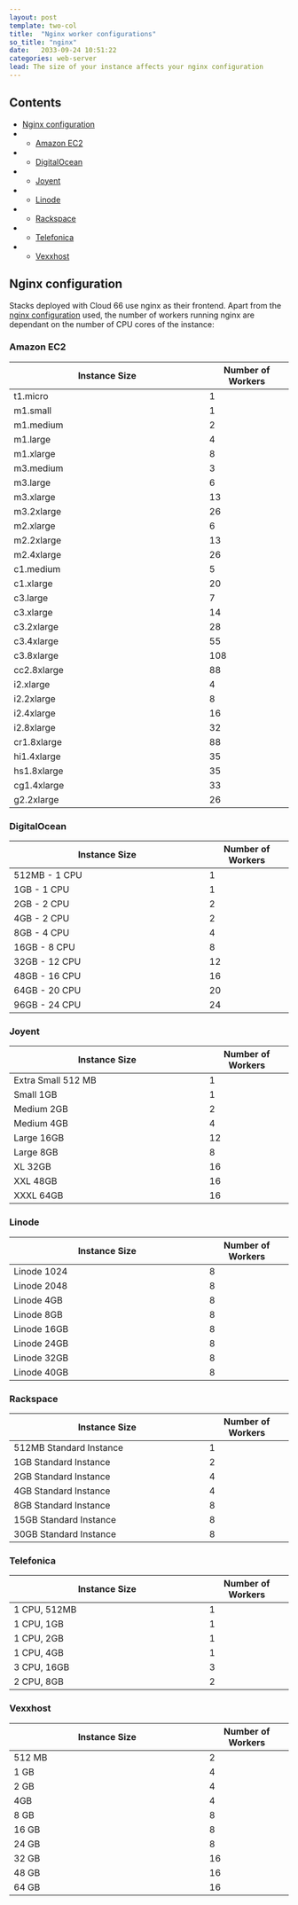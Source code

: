 ```yaml
---
layout: post
template: two-col
title:  "Nginx worker configurations"
so_title: "nginx"
date:   2033-09-24 10:51:22
categories: web-server
lead: The size of your instance affects your nginx configuration
---
```


<h2>Contents</h2>
<ul class="page-toc">
	<li>
		<a href="#config">Nginx configuration</a>
        <li>
            <ul>
                <li><a href="#aws">Amazon EC2</a></li>
            </ul>
        </li>
        <li>
            <ul>
                <li><a href="#digitalocean">DigitalOcean</a></li>
            </ul>
        </li>
        <li>
            <ul>
                <li><a href="#joyent">Joyent</a></li>
            </ul>
        </li>
        <li>
            <ul>
                <li><a href="#linode">Linode</a></li>
            </ul>
        </li>
        <li>
            <ul>
                <li><a href="#rackspace">Rackspace</a></li>
            </ul>
        </li>
        <li>
            <ul>
                <li><a href="#telefonica">Telefonica</a></li>
            </ul>
        </li>
        <li>
            <ul>
                <li><a href="#vexxhost">Vexxhost</a></li>
            </ul>
        </li>
	</li>
</ul>

<h2 id="config">Nginx configuration</h2>
Stacks deployed with Cloud 66 use nginx as their frontend. Apart from the <a href="/web-server/nginx-config.html">nginx configuration</a> used, the number of workers running nginx are dependant on the number of CPU cores of the instance:
<h3 id="aws">Amazon EC2</h3>
<table class="table table-bordered table-striped">
  <colgroup>
    <col width="70%"/>
    <col width="30%"/>
  </colgroup>
	<thead>
		<tr>
			<th>Instance Size</th>
			<th class="num">Number of Workers</th>
		</tr>
	</thead>
	<tbody>
		<tr>
		<td>t1.micro</td><td class="num">1</td>
		</tr>
		<tr>
		<td>m1.small</td><td class="num">1</td>
		</tr>
		<tr>
		<td>m1.medium</td><td class="num">2</td>
		</tr>
		<tr>
		<td>m1.large</td><td class="num">4</td>
		</tr>
		<tr>
		<td>m1.xlarge</td><td class="num">8</td>
		</tr>
		<tr>
        <td>m3.medium</td><td class="num">3</td>
        </tr>
        <tr>
       	<td>m3.large</td><td class="num">6</td>
        </tr>
		<tr>
		<td>m3.xlarge</td><td class="num">13</td>
		</tr>
		<tr>
		<td>m3.2xlarge</td><td class="num">26</td>
		</tr>
		<tr>
		<td>m2.xlarge</td><td class="num">6</td>
		</tr>
		<tr>
		<td>m2.2xlarge</td><td class="num">13</td>
		</tr>
		<tr>
		<td>m2.4xlarge</td><td class="num">26</td>
		</tr>
		<tr>
		<td>c1.medium</td><td class="num">5</td>
		</tr>
		<tr>
		<td>c1.xlarge</td><td class="num">20</td>
		</tr>
		<tr>
		<td>c3.large</td><td class="num">7</td>
		</tr>
		<tr>
		<td>c3.xlarge</td><td class="num">14</td>
		</tr>
		<tr>
		<td>c3.2xlarge</td><td class="num">28</td>
		</tr>
		<tr>
		<td>c3.4xlarge</td><td class="num">55</td>
		</tr>
		<tr>
		<td>c3.8xlarge</td><td class="num">108</td>
		</tr>
		<tr>
		<td>cc2.8xlarge</td><td class="num">88</td>
		</tr>
		<tr>
		<td>i2.xlarge</td><td class="num">4</td>
		</tr>
		<tr>
		<td>i2.2xlarge</td><td class="num">8</td>
		</tr>
		<tr>
		<td>i2.4xlarge</td><td class="num">16</td>
		</tr>
		<tr>
		<td>i2.8xlarge</td><td class="num">32</td>
		</tr>
		<tr>
		<td>cr1.8xlarge</td><td class="num">88</td>
		</tr>
		<tr>
		<td>hi1.4xlarge</td><td class="num">35</td>
		</tr>
		<tr>
		<td>hs1.8xlarge</td><td class="num">35</td>
		</tr>
		<tr>
		<td>cg1.4xlarge</td><td class="num">33</td>
		</tr>
		<tr>
		<td>g2.2xlarge</td><td class="num">26</td>
		</tr>
	</tbody>
</table>

<h3 id="digitalocean">DigitalOcean</h3>

<table class="table table-bordered table-striped">
  <colgroup>
    <col width="70%"/>
    <col width="30%"/>
  </colgroup>
	<thead>
		<tr>
			<th>Instance Size</th>
			<th class="num">Number of Workers</th>
		</tr>
	</thead>
	<tbody>
		<tr><td>512MB - 1 CPU</td><td class="num">1</td></tr>
		<tr><td>1GB - 1 CPU</td><td class="num">1</td></tr>
		<tr><td>2GB - 2 CPU</td><td class="num">2</td></tr>
		<tr><td>4GB - 2 CPU</td><td class="num">2</td></tr>
		<tr><td>8GB - 4 CPU</td><td class="num">4</td></tr>
		<tr><td>16GB - 8 CPU</td><td class="num">8</td></tr>
		<tr><td>32GB - 12 CPU</td><td class="num">12</td></tr>
		<tr><td>48GB - 16 CPU</td><td class="num">16</td></tr>
		<tr><td>64GB - 20 CPU</td><td class="num">20</td></tr>
		<tr><td>96GB - 24 CPU</td><td class="num">24</td></tr>
	</tbody>
</table>

<h3 id="joyent">Joyent</h3>

<table class="table table-bordered table-striped">
  <colgroup>
    <col width="70%"/>
    <col width="30%"/>
  </colgroup>
	<thead>
		<tr>
			<th>Instance Size</th>
			<th class="num">Number of Workers</th>
		</tr>
	</thead>
	<tbody>
		<tr><td>Extra Small 512 MB</td><td class="num">1</td></tr>
		<tr><td>Small 1GB</td><td class="num">1</td></tr>
		<tr><td>Medium 2GB</td><td class="num">2</td></tr>
		<tr><td>Medium 4GB</td><td class="num">4</td></tr>
		<tr><td>Large 16GB</td><td class="num">12</td></tr>
		<tr><td>Large 8GB</td><td class="num">8</td></tr>
		<tr><td>XL 32GB</td><td class="num">16</td></tr>
		<tr><td>XXL 48GB</td><td class="num">16</td></tr>
		<tr><td>XXXL 64GB</td><td class="num">16</td></tr>
	</tbody>
</table>

<h3 id="linode">Linode</h3>

<table class="table table-bordered table-striped">
  <colgroup>
    <col width="70%"/>
    <col width="30%"/>
  </colgroup>
	<thead>
		<tr>
			<th>Instance Size</th>
			<th class="num">Number of Workers</th>
		</tr>
	</thead>
	<tbody>
		<tr><td>Linode 1024</td><td class="num">8</td></tr>
		<tr><td>Linode 2048</td><td class="num">8</td></tr>
		<tr><td>Linode 4GB</td><td class="num">8</td></tr>
		<tr><td>Linode 8GB</td><td class="num">8</td></tr>
		<tr><td>Linode 16GB</td><td class="num">8</td></tr>
		<tr><td>Linode 24GB</td><td class="num">8</td></tr>
		<tr><td>Linode 32GB</td><td class="num">8</td></tr>
		<tr><td>Linode 40GB</td><td class="num">8</td></tr>
	</tbody>
</table>

<h3 id="rackspace">Rackspace</h3>

<table class="table table-bordered table-striped">
  <colgroup>
    <col width="70%"/>
    <col width="30%"/>
  </colgroup>
	<thead>
		<tr>
			<th>Instance Size</th>
			<th class="num">Number of Workers</th>
		</tr>
	</thead>
	<tbody>
		<tr>
			<td>
			512MB Standard Instance</td><td class="num">1</td>
		</tr>
		<tr>
			<td>
			1GB Standard Instance</td><td class="num">2</td>
		</tr>
		<tr>
			<td>
			2GB Standard Instance</td><td class="num">4</td>
		</tr>
		<tr>
			<td>
			4GB Standard Instance</td><td class="num">4</td>
		</tr>
		<tr>
			<td>
			8GB Standard Instance</td><td class="num">8</td>
		</tr>
		<tr>
			<td>
			15GB Standard Instance</td><td class="num">8</td>
		</tr>
		<tr>
			<td>
			30GB Standard Instance</td><td class="num">8</td>
		</tr>
	</tbody>
</table>

<h3 id="telefonica">Telefonica</h3>

<table class="table table-bordered table-striped">
  <colgroup>
    <col width="70%"/>
    <col width="30%"/>
  </colgroup>
	<thead>
		<tr>
			<th>Instance Size</th>
			<th class="num">Number of Workers</th>
		</tr>
	</thead>
	<tbody>
		<tr><td>1 CPU, 512MB</td><td class="num">1</td></tr>
		<tr><td>1 CPU, 1GB</td><td class="num">1</td></tr>
		<tr><td>1 CPU, 2GB</td><td class="num">1</td></tr>
		<tr><td>1 CPU, 4GB</td><td class="num">1</td></tr>
		<tr><td>3 CPU, 16GB</td><td class="num">3</td></tr>
		<tr><td>2 CPU, 8GB</td><td class="num">2</td></tr>
	</tbody>
</table>

<h3 id="vexxhost">Vexxhost</h3>

<table class="table table-bordered table-striped">
  <colgroup>
    <col width="70%"/>
    <col width="30%"/>
  </colgroup>
	<thead>
		<tr>
			<th>Instance Size</th>
			<th class="num">Number of Workers</th>
		</tr>
	</thead>
	<tbody>
		<tr><td>512 MB</td><td class="num">2</td></tr>
		<tr><td>1 GB</td><td class="num">4</td></tr>
		<tr><td>2 GB</td><td class="num">4</td></tr>
		<tr><td>4GB</td><td class="num">4</td></tr>
		<tr><td>8 GB</td><td class="num">8</td></tr>
		<tr><td>16 GB</td><td class="num">8</td></tr>
		<tr><td>24 GB</td><td class="num">8</td></tr>
		<tr><td>32 GB</td><td class="num">16</td></tr>
		<tr><td>48 GB</td><td class="num">16</td></tr>
		<tr><td>64 GB</td><td class="num">16</td></tr>
	</tbody>
</table>
